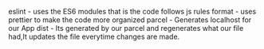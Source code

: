 eslint - uses the ES6 modules that is the code follows js rules
format - uses prettier to make the code more organized
parcel - Generates localhost for our App
dist - Its generated by our parcel and regenerates what our file had,It updates the file everytime changes are made.